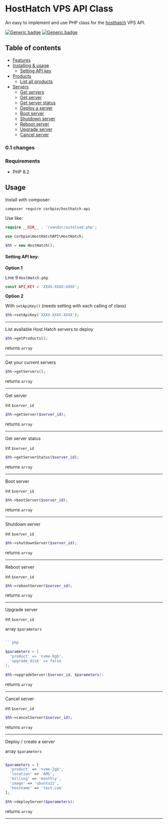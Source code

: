 # HostHatch VPS API Class

An easy to implement and use PHP class for the [hosthatch](https://cloud.hosthatch.com/a/3772) VPS API.

[![Generic badge](https://img.shields.io/badge/version-0.1-blue.svg)]()
[![Generic badge](https://img.shields.io/badge/PHP-8.2-purple.svg)]()

## Table of contents

- [Features](#features)
- [Installing & usage](#installing)
    - [Setting API key](#setting-api-key)
- [Products](#products)
    - [List all products](#list-products)
- [Servers](#servers)
    - [Get servers](#list-servers)
    - [Get server](#list-server)
    - [Get server status](#list-server-status)
    - [Deploy a server](#deploy-server)
    - [Boot server](#boot-server)
    - [Shutdown server](#shutdown-server)
    - [Reboot server](#reboot-server)
    - [Upgrade server](#upgrade-server)
    - [Cancel server](#cancel-server)

### 0.1 changes

### Requirements

* PHP 8.2

<span id="installing"></span>

## Usage

Install with composer:

```
composer require corbpie/hosthatch-api
```

Use like:

```php
require __DIR__ . '/vendor/autoload.php';

use Corbpie\HostHatchAPI\HostHatch;

$hh = new HostHatch();

```

#### Setting API key:

<span id="setting-api-key"></span>
**Option 1**

Line 9 ```HostHatch.php```

```php
const API_KEY = 'XXXX-XXXX-XXXX';
```

**Option 2**

With ```setApiKey()``` (needs setting with each calling of class)

```php
$hh->setApiKey('XXXX-XXXX-XXXX');
```

---

List available Host Hatch servers to deploy
<span id="products"></span>
<span id="list-products"></span>

```php
$hh->getProducts();
```

returns `array`

---

Get your current servers
<span id="servers"></span>
<span id="list-servers"></span>

```php
$hh->getServers();
```

returns `array`

---

Get server

<span id="list-server"></span>

int `$server_id`

```php
$hh->getServer($server_id);
```

returns `array`

---

Get server status

<span id="list-server-status"></span>

int `$server_id`

```php
$hh->getServerStatus($server_id);
```

returns `array`

---

Boot server

<span id="boot-server"></span>

int `$server_id`

```php
$hh->bootServer($server_id);
```

returns `array`

---

Shutdown server

<span id="shutdown-server"></span>

int `$server_id`

```php
$hh->shutdownServer($server_id);
```

returns `array`

---

Reboot server

<span id="reboot-server"></span>

int `$server_id`

```php
$hh->rebootServer($server_id);
```

returns `array`

---

Upgrade server

<span id="upgrade-server"></span>

int `$server_id`

array `$parameters`

```php

```php

$parameters = [
  'product' => 'nvme-8gb',
  'upgrade_disk' => false 
];

$hh->upgradeServer($server_id, $parameters);
```

returns `array`

---

Cancel server

<span id="cancel-server"></span>

int `$server_id`

```php
$hh->cancelServer($server_id);
```

returns `array`

---

Deploy / create a server

<span id="deploy-server"></span>

array `$parameters`

```php

$parameters = [
  'product' => 'nvme-2gb',
  'location' => 'AMS',
  'billing' => 'monthly',
  'image' => 'ubuntu22',
  'hostname' => 'test.com'
];

$hh->deployServer($parameters);
```

returns `array`

---